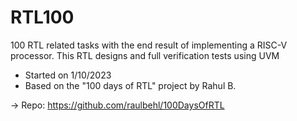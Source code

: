 # RTL100
100 RTL related tasks with the end result of implementing a RISC-V processor. This RTL designs and full verification tests using UVM

- Started on 1/10/2023
- Based on the "100 days of RTL" project by Rahul B.

-> Repo: https://github.com/raulbehl/100DaysOfRTL
